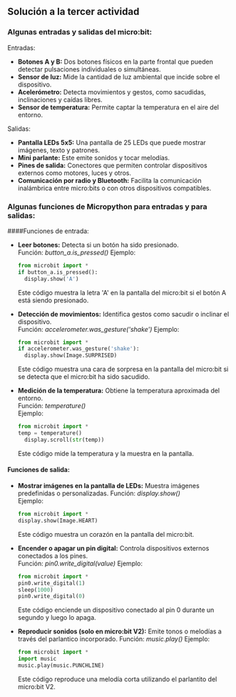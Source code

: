 ## Solución a la tercer actividad
### Algunas entradas y salidas del micro:bit:
Entradas:
- **Botones A y B:** Dos botones físicos en la parte frontal que pueden detectar pulsaciones individuales o simultáneas.
- **Sensor de luz:** Mide la cantidad de luz ambiental que incide sobre el dispositivo.
- **Acelerómetro:** Detecta movimientos y gestos, como sacudidas, inclinaciones y caídas libres.
- **Sensor de temperatura:** Permite captar la temperatura en el aire del entorno.  

Salidas:
- **Pantalla LEDs 5x5:** Una pantalla de 25 LEDs que puede mostrar imágenes, texto y patrones.
- **Mini parlante:** Este emite sonidos y tocar melodías.
- **Pines de salida:** Conectores que permiten controlar dispositivos externos como motores, luces y otros.
- **Comunicación por radio y Bluetooth:** Facilita la comunicación inalámbrica entre micro:bits o con otros dispositivos compatibles.

### Algunas funciones de Micropython para entradas y para salidas:
####Funciones de entrada:  
- **Leer botones:** Detecta si un botón ha sido presionado.  
  Función: _button_a.is_pressed()_
  Ejemplo:
  ``` python
  from microbit import *
  if button_a.is_pressed():
    display.show('A')
  ```
  Este código muestra la letra 'A' en la pantalla del micro:bit si el botón A está siendo presionado.
  
- **Detección de movimientos:** Identifica gestos como sacudir o inclinar el dispositivo.  
  Función: _accelerometer.was_gesture('shake')_
  Ejemplo:
  ``` python
  from microbit import *
  if accelerometer.was_gesture('shake'):
    display.show(Image.SURPRISED)
  ```
  Este código muestra una cara de sorpresa en la pantalla del micro:bit si se detecta que el micro:bit ha sido sacudido.  

- **Medición de la temperatura:** Obtiene la temperatura aproximada del entorno.  
  Función: _temperature()_  
  Ejemplo:  
  ``` python
  from microbit import *
  temp = temperature()
    display.scroll(str(temp))
  ```
  Este código mide la temperatura y la muestra en la pantalla.  
  
#### Funciones de salida:  
- **Mostrar imágenes en la pantalla de LEDs:** Muestra imágenes predefinidas o personalizadas.
  Función: _display.show()_  
  Ejemplo:  
  ``` python
  from microbit import *
  display.show(Image.HEART)
  ```
  Este código muestra un corazón en la pantalla del micro:bit.  
- **Encender o apagar un pin digital:** Controla dispositivos externos conectados a los pines.  
  Función: _pin0.write_digital(value)_
  Ejemplo:
  ``` python
  from microbit import *
  pin0.write_digital(1) 
  sleep(1000)           
  pin0.write_digital(0) 
  ```
  Este código enciende un dispositivo conectado al pin 0 durante un segundo y luego lo apaga.
  
- **Reproducir sonidos (solo en micro:bit V2):** Emite tonos o melodías a través del parlantico incorporado.
  Función: _music.play()_
  Ejemplo:
  ``` python
  from microbit import *
  import music
  music.play(music.PUNCHLINE)
  ```
  Este código reproduce una melodía corta utilizando el parlantito del micro:bit V2.

